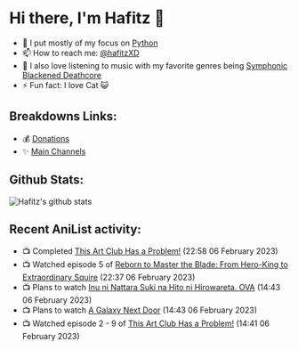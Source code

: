 # Hi there, I'm Hafitz 👋
- 🐍 I put mostly of my focus on [Python](https://python.org)
- 📫 How to reach me: [@hafitzXD](https://t.me/hafitzXD)
- 🎵 I also love listening to music with my favorite genres being [Symphonic Blackened Deathcore](https://youtu.be/qyYmS_iBcy4)
- ⚡ Fun fact: I love Cat 😺

## Breakdowns Links:
- 💰 [Donations](https://t.me/TheBreakdowns/2)
- ✨ [Main Channels](https://t.me/TheBreakdowns)

## Github Stats:
![Hafitz's github stats](https://github-readme-stats.vercel.app/api?username=breakdowns&show_icons=true&count_private=true&bg_color=00000000&text_color=777)

## Recent AniList activity:
<!-- ANILIST_ACTIVITY:start -->

-   📺 Completed [This Art Club Has a Problem!](https://anilist.co/anime/21457) (22:58 06 February 2023)
-   📺 Watched episode 5 of [Reborn to Master the Blade: From Hero-King to Extraordinary Squire](https://anilist.co/anime/142193) (22:37 06 February 2023)
-   📺 Plans to watch [Inu ni Nattara Suki na Hito ni Hirowareta. OVA](https://anilist.co/anime/159807) (14:43 06 February 2023)
-   📺 Plans to watch [A Galaxy Next Door](https://anilist.co/anime/148098) (14:43 06 February 2023)
-   📺 Watched episode 2 - 9 of [This Art Club Has a Problem!](https://anilist.co/anime/21457) (14:41 06 February 2023)

<!-- ANILIST_ACTIVITY:end -->
